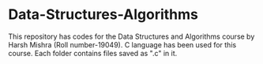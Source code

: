 # Data-Structures-Algorithms
This repository has codes for the Data Structures and Algorithms course by Harsh Mishra (Roll number-19049). C language has been used for this course. Each folder contains files saved as ".c" in it.
